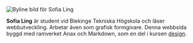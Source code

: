 <footer class="author-byline">
<img src="img/me-small.jpg" alt="Byline bild för Sofia Ling"/>
<p><strong>Sofia Ling</strong> är student vid Blekinge Tekniska Högskola och läser webbutveckling. Arbetar även som grafisk formgivare. Denna webbsida byggd med ramverket Anax och Markdown, som en del i kursen <a href="https://dbwebb.se/uppgift/bygg-en-redovisa-sida-till-kursen-design">design</a>.</p>
</footer>
